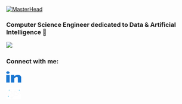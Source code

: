 [![MasterHead](https://www.machinelearning.ws/img/in_the_race_of_excelence.jpg)](https://www.juanastudillo.cl)
<h3 align="Left">Computer Science Engineer dedicated to Data & Artificial Intelligence 🐍</h3>
<img src='https://api.accredible.com/v1/frontend/credential_website_embed_image/badge/59438880' />
<h3 align="left">Connect with me:</h3>
<p align="left">
<a href="https://linkedin.com/in/juanastudillo" target="blank"><img align="center" src="https://raw.githubusercontent.com/juanastudillo/juanastudillo/main/assets/images/other_images/linked-in-alt.svg" alt="juanastudillo" height="30" width="40" /></a>

  
<a href="https://www.adelaida.ai" target="blank"><img align="center" src="https://raw.githubusercontent.com/juanastudillo/juanastudillo/main/assets/images/other_images/adelaida-brain-01.svg" alt="Adelaida.ai" height="30" width="40" /></a>
  

</p>
